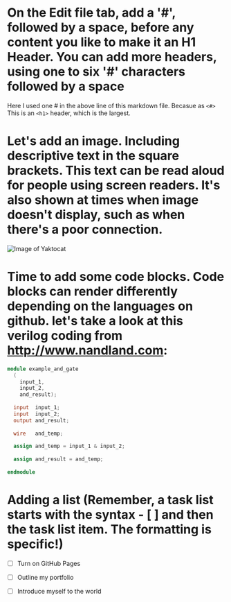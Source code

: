 # On the Edit file tab, add a '#', followed by a space, before any content you like to make it an H1 Header. You can add more headers, using one to six '#' characters followed by a space

Here I used one # in the above line of this markdown file. Becasue as `<#>` This is an `<h1>` header, which is the largest.

# Let's add an image. Including descriptive text in the square brackets. This text can be read aloud for people using screen readers. It's also shown at times when image doesn't display, such as when there's a poor connection.

![Image of Yaktocat](https://octodex.github.com/images/yaktocat.png)

# Time to add some code blocks. Code blocks can render differently depending on the languages on github. let's take a look at this verilog coding from http://www.nandland.com:

``` verilog
module example_and_gate 
  ( 
    input_1,
    input_2,
    and_result);
   
  input  input_1;
  input  input_2;
  output and_result;
 
  wire   and_temp;  
 
  assign and_temp = input_1 & input_2;
   
  assign and_result = and_temp;
 
endmodule
```

# Adding a list (Remember, a task list starts with the syntax - [ ] and then the task list item. The formatting is specific!)

- [ ] Turn on GitHub Pages
- [ ] Outline my portfolio
- [ ] Introduce myself to the world


